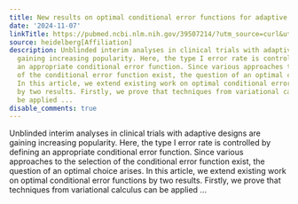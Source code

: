 ```yaml
---
title: New results on optimal conditional error functions for adaptive two-stage designs
date: '2024-11-07'
linkTitle: https://pubmed.ncbi.nlm.nih.gov/39507214/?utm_source=curl&utm_medium=rss&utm_campaign=pubmed-2&utm_content=1FakS-2QOkCT8HsMOQP1bCRQ4YzyumYOmxmF0moLsQ3dFB1E9V&fc=20220326224207&ff=20241108190013&v=2.18.0.post9+e462414
source: heidelberg[Affiliation]
description: Unblinded interim analyses in clinical trials with adaptive designs are
  gaining increasing popularity. Here, the type I error rate is controlled by defining
  an appropriate conditional error function. Since various approaches to the selection
  of the conditional error function exist, the question of an optimal choice arises.
  In this article, we extend existing work on optimal conditional error functions
  by two results. Firstly, we prove that techniques from variational calculus can
  be applied ...
disable_comments: true
---
```

Unblinded interim analyses in clinical trials with adaptive designs are gaining increasing popularity. Here, the type I error rate is controlled by defining an appropriate conditional error function. Since various approaches to the selection of the conditional error function exist, the question of an optimal choice arises. In this article, we extend existing work on optimal conditional error functions by two results. Firstly, we prove that techniques from variational calculus can be applied ...